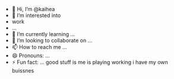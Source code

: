 - 👋 Hi, I’m @kaihea
- 👀 I’m interested into
- work
- ...
- 🌱 I’m currently learning ...
- 💞️ I’m looking to collaborate on ...
- 📫 How to reach me ...
- 😄 Pronouns: ...
- ⚡ Fun fact: ...
good stuff is me is playing working
i have my own buissnes 
<!---
kaihea/kaihea is a ✨ special ✨ repository because its `README.md` (this file) appears on your GitHub profile.
You can click the Preview link to take a look at your changes.
--->
